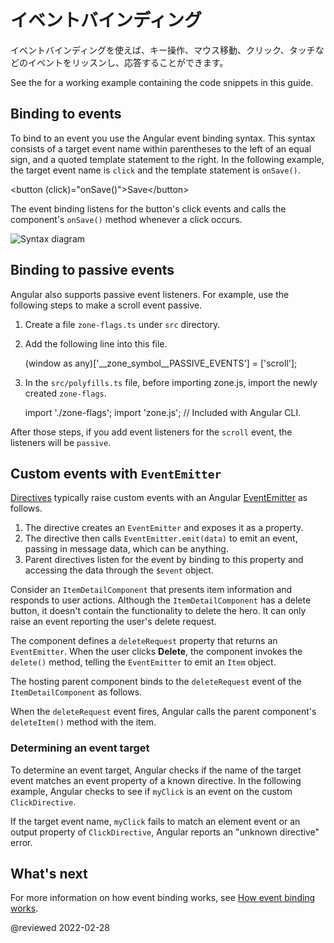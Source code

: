 # イベントバインディング

イベントバインディングを使えば、キー操作、マウス移動、クリック、タッチなどのイベントをリッスンし、応答することができます。

<div class="alert is-helpful">

See the <live-example></live-example> for a working example containing the code snippets in this guide.

</div>

## Binding to events

To bind to an event you use the Angular event binding syntax.
This syntax consists of a target event name within parentheses to the left of an equal sign, and a quoted template statement to the right.
In the following example, the target event name is `click` and the template statement is `onSave()`.

<code-example language="html" header="Event binding syntax">

&lt;button (click)="onSave()"&gt;Save&lt;/button&gt;

</code-example>

The event binding listens for the button's click events and calls the component's `onSave()` method whenever a click occurs.

<div class="lightbox">

<img alt="Syntax diagram" src="generated/images/guide/template-syntax/syntax-diagram.svg">

</div>

## Binding to passive events

Angular also supports passive event listeners. 
For example, use the following steps to make a scroll event passive.

1.  Create a file `zone-flags.ts` under `src` directory.
1.  Add the following line into this file.

    <code-example format="typescript" language="typescript">

    (window as any)['__zone_symbol__PASSIVE_EVENTS'] = ['scroll'];

    </code-example>

1.  In the `src/polyfills.ts` file, before importing zone.js, import the newly created `zone-flags`.

    <code-example format="typescript" language="typescript">

    import './zone-flags';
    import 'zone.js';  // Included with Angular CLI.

    </code-example>

After those steps, if you add event listeners for the `scroll` event, the listeners will be `passive`.

## Custom events with `EventEmitter`

[Directives](guide/built-in-directives) typically raise custom events with an Angular [EventEmitter](api/core/EventEmitter) as follows.

1.  The directive creates an `EventEmitter` and exposes it as a property.
1.  The directive then calls `EventEmitter.emit(data)` to emit an event, passing in message data, which can be anything.
1.  Parent directives listen for the event by binding to this property and accessing the data through the `$event` object.

Consider an `ItemDetailComponent` that presents item information and responds to user actions.
Although the `ItemDetailComponent` has a delete button, it doesn't contain the functionality to delete the hero.
It can only raise an event reporting the user's delete request.

<code-example header="src/app/item-detail/item-detail.component.html (template)" path="event-binding/src/app/item-detail/item-detail.component.html" region="line-through"></code-example>

The component defines a `deleteRequest` property that returns an `EventEmitter`.
When the user clicks **Delete**, the component invokes the `delete()` method, telling the `EventEmitter` to emit an `Item` object.

<code-example header="src/app/item-detail/item-detail.component.ts (deleteRequest)" path="event-binding/src/app/item-detail/item-detail.component.ts" region="deleteRequest"></code-example>

The hosting parent component binds to the `deleteRequest` event of the `ItemDetailComponent` as follows.

<code-example header="src/app/app.component.html (event-binding-to-component)" path="event-binding/src/app/app.component.html" region="event-binding-to-component"></code-example>

When the `deleteRequest` event fires, Angular calls the parent component's `deleteItem()` method with the item.

### Determining an event target

To determine an event target, Angular checks if the name of the target event matches an event property of a known directive.
In the following example, Angular checks to see if `myClick` is an event on the custom `ClickDirective`.

<code-example header="src/app/app.component.html" path="event-binding/src/app/app.component.html" region="custom-directive"></code-example>

If the target event name, `myClick` fails to match an element event or an output property of `ClickDirective`, Angular reports an "unknown directive" error.

## What's next

For more information on how event binding works, see [How event binding works](guide/event-binding-concepts).

<!-- links -->

<!-- external links -->

<!-- end links -->

@reviewed 2022-02-28
